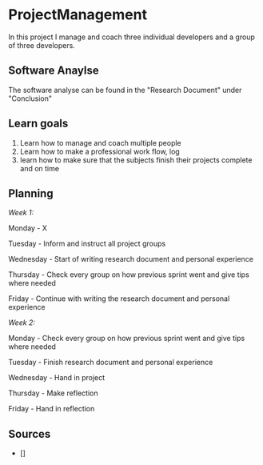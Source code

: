 # ProjectManagement
In this project I manage and coach three individual developers and a group of three developers.

## Software Anaylse 
The software analyse can be found in the "Research Document" under "Conclusion"

## Learn goals 
1.	Learn how to manage and coach multiple people
2.	Learn how to make a professional work flow, log
3.	learn how to make sure that the subjects finish their projects complete and on time

## Planning 
*Week 1:*

Monday - X

Tuesday - Inform and instruct all project groups

Wednesday - Start of writing research document and personal experience

Thursday -  Check every group on how previous sprint went and give tips where needed

Friday - Continue with writing the research document and personal experience

*Week 2:*

Monday - Check every group on how previous sprint went and give tips where needed

Tuesday - Finish research document and personal experience

Wednesday - Hand in project

Thursday - Make reflection

Friday - Hand in reflection

## Sources
- []
